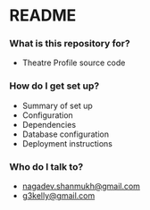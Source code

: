 # README #

### What is this repository for? ###

* Theatre Profile source code

### How do I get set up? ###

* Summary of set up
* Configuration
* Dependencies
* Database configuration
* Deployment instructions

### Who do I talk to? ###

* nagadev.shanmukh@gmail.com
* g3kelly@gmail.com